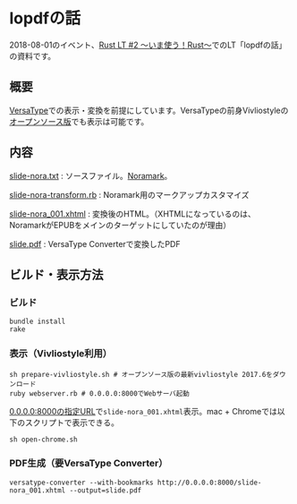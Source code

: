 # lopdfの話

2018-08-01のイベント、[Rust LT #2 〜いま使う！Rust〜](https://rust.connpass.com/event/91177/)でのLT「lopdfの話」の資料です。

## 概要

[VersaType](http://trim-marks.com)での表示・変換を前提にしています。VersaTypeの前身Vivliostyleの[オープンソース版](https://vivliostyle.org)でも表示は可能です。

## 内容

[slide-nora.txt](slide-nora.txt)
:   ソースファイル。[Noramark](https://github.com/skoji/noramark)。

[slide-nora-transform.rb](slide-nora-transform.rb)
:   Noramark用のマークアップカスタマイズ

[slide-nora_001.xhtml](slide-nora_001.xhtml)
:   変換後のHTML。（XHTMLになっているのは、NoramarkがEPUBをメインのターゲットにしていたのが理由）

[slide.pdf](slide.pdf)
:   VersaType Converterで変換したPDF

## ビルド・表示方法

### ビルド

```
bundle install
rake
```

### 表示（Vivliostyle利用）

```
sh prepare-vivliostyle.sh # オープンソース版の最新vivliostyle 2017.6をダウンロード
ruby webserver.rb # 0.0.0.0:8000でWebサーバ起動
```

[0.0.0.0:8000の指定URL](http://0.0.0.0:8000/vivliostyle-js-2017.6/viewer/vivliostyle-viewer.html#x=http://0.0.0.0:8000/slide-nora_001.xhtml&spread=false)で`slide-nora_001.xhtml`表示。mac + Chromeでは以下のスクリプトで表示できる。

```
sh open-chrome.sh
```

### PDF生成（要VersaType Converter）

```
versatype-converter --with-bookmarks http://0.0.0.0:8000/slide-nora_001.xhtml --output=slide.pdf
```

